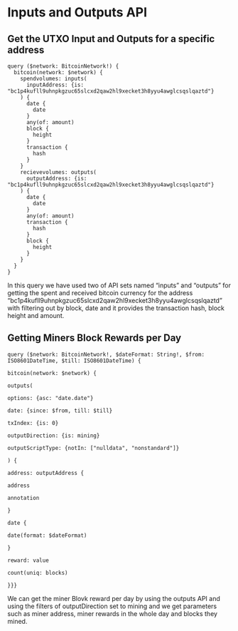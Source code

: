 
# Inputs and Outputs API

## Get the UTXO Input and Outputs for a specific address

  
```
query ($network: BitcoinNetwork!) {
  bitcoin(network: $network) {
    spendvolumes: inputs(
      inputAddress: {is: "bc1p4kufll9uhnpkgzuc65slcxd2qaw2hl9xecket3h8yyu4awglcsqslqaztd"}
    ) {
      date {
        date
      }
      any(of: amount)
      block {
        height
      }
      transaction {
        hash
      }
    }
    recievevolumes: outputs(
      outputAddress: {is: "bc1p4kufll9uhnpkgzuc65slcxd2qaw2hl9xecket3h8yyu4awglcsqslqaztd"}
    ) {
      date {
        date
      }
      any(of: amount)
      transaction {
        hash
      }
      block {
        height
      }
    }
  }
}

```
  

In this query we have used two of API sets named “inputs” and “outputs” for getting the spent and received bitcoin currency for the address “bc1p4kufll9uhnpkgzuc65slcxd2qaw2hl9xecket3h8yyu4awglcsqslqaztd” with filtering out by block, date and it provides the transaction hash, block height and amount.

  

## Getting Miners Block Rewards per Day

  
```
query ($network: BitcoinNetwork!, $dateFormat: String!, $from: ISO8601DateTime, $till: ISO8601DateTime) {

bitcoin(network: $network) {

outputs(

options: {asc: "date.date"}

date: {since: $from, till: $till}

txIndex: {is: 0}

outputDirection: {is: mining}

outputScriptType: {notIn: ["nulldata", "nonstandard"]}

) {

address: outputAddress {

address

annotation

}

date {

date(format: $dateFormat)

}

reward: value

count(uniq: blocks)

}}}  
```
We can get the miner Blovk reward per day by using the outputs API and using the filters of outputDirection set to mining and we get parameters such as miner address, miner rewards in the whole day and blocks they mined.
